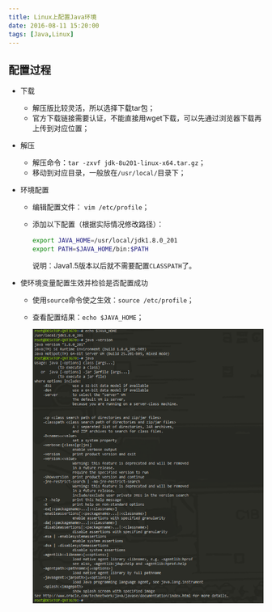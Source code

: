 ```yaml
---
title: Linux上配置Java环境
date: 2016-08-11 15:20:00
tags: [Java,Linux]
---
```


## 配置过程

- 下载
  - 解压版比较灵活，所以选择下载tar包；
  - 官方下载链接需要认证，不能直接用wget下载，可以先通过浏览器下载再上传到对应位置；

- 解压
  - 解压命令：`tar -zxvf jdk-8u201-linux-x64.tar.gz`；
  - 移动到对应目录，一般放在`/usr/local/`目录下；

- 环境配置
  - 编辑配置文件： `vim /etc/profile`；
  - 添加以下配置（根据实际情况修改路径）：

    ```bash
    export JAVA_HOME=/usr/local/jdk1.8.0_201
    export PATH=$JAVA_HOME/bin:$PATH
    ```

    说明：Java1.5版本以后就不需要配置`CLASSPATH`了。

- 使环境变量配置生效并检验是否配置成功
  - 使用`source`命令使之生效：`source /etc/profile`；
  - 查看配置结果：`echo $JAVA_HOME`；

    ![效果图](https://raw.githubusercontent.com/lev-gc/lev-gc.github.io/source/source/_posts/java/environment-of-java-on-linux/java_env.png)
